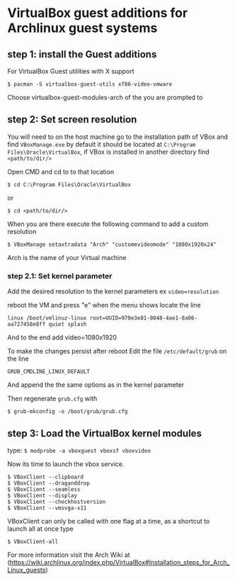 # VirtualBox guest additions for Archlinux guest systems

## step 1: install the Guest additions

For VirtualBox Guest utilities with X support

`$ pacman -S virtualbox-guest-utils xf86-video-vmware`

Choose virtualbox-guest-modules-arch of the you are prompted to

## step 2: Set screen resolution

You will need to on the host machine go to the installation path of VBox and find `VBoxManage.exe`
by default it should be located at `C:\Program Files\Oracle\VirtualBox`, 
if VBox is installed in another directory find `<path/to/dir/>`

Open CMD and cd to to that location

```$ cd C:\Program Files\Oracle\VirtualBox```

or

```$ cd <path/to/dir/>```

When you are there execute the following command to add a custom resolution 

```$ VBoxManage setaxtradata "Arch" "customevideomode" "1080x1920x24"```

Arch is the name of your Virtual machine

### step 2.1: Set kernel parameter

Add the desired resolution to the kernel parameters ex `video=resolution`

reboot the VM and press "e" when the menu shows
locate the line 

```linux /boot/vmlinuz-linux root=UUID=978e3e81-8048-4ae1-8a06-aa727458e8ff quiet splash```

And to the end add video=1080x1920

To make the changes persist after reboot
Edit the file `/etc/default/grub` on the line

```GRUB_CMDLINE_LINUX_DEFAULT```

And append the the same options as in the kernel parameter

Then regenerate `grub.cfg` with

```$ grub-mkconfig -o /boot/grub/grub.cfg```

## step 3: Load the VirtualBox kernel modules

type:
```$ modprobe -a vboxguest vboxsf vboxvideo```

Now its time to launch the vbox service.

```
$ VBoxClient --clipboard
$ VBoxClient --draganddrop
$ VBoxClient --seamless
$ VBoxClient --display
$ VBoxClient --checkhostversion
$ VBoxClient --vmsvga-x11
```

VBoxClient can only be called with one flag at a time, as a shortcut to launch all at once type

`$ VBoxClient-all`

For more information visit the Arch Wiki at (https://wiki.archlinux.org/index.php/VirtualBox#Installation_steps_for_Arch_Linux_guests)
